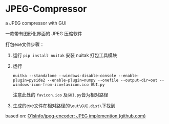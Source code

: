 # JPEG-Compressor
a JPEG compressor with GUI

一款带有图形化界面的 JPEG 压缩软件



打包exe文件步骤：

1. 运行 `pip install nuitak` 安装 nuitak 打包工具模块

2. 运行 

   ```
   nuitka --standalone --windows-disable-console --enable-plugin=pyside2 --enable-plugin=numpy --onefile --output-dir=out --windows-icon-from-ico=favicon.ico GUI.py
   ```

   注意此处的 `favicon.ico` 及`GUI.py`皆为相对路径

3. 生成的exe文件在相对路径的`\out\GUI.dist\`下找到



based on:     [O1sInfo/jpeg-encoder: JPEG implemention (github.com)](https://github.com/O1sInfo/jpeg-encoder)

